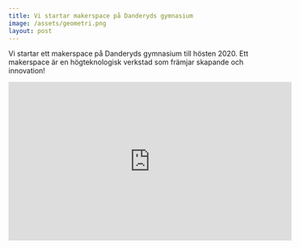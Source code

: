 ```yaml
---
title: Vi startar makerspace på Danderyds gymnasium
image: /assets/geometri.png
layout: post
---
```

Vi startar ett makerspace på Danderyds gymnasium till hösten 2020.
Ett makerspace är en högteknologisk verkstad som främjar skapande och innovation!
<br>
<iframe width="560" height="315" src="https://www.youtube.com/embed/GLbBUJ1Ocq8" frameborder="0" allow="accelerometer; autoplay; encrypted-media; gyroscope; picture-in-picture" allowfullscreen></iframe>
